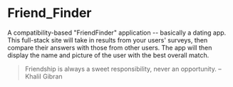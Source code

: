 # Friend_Finder

 A compatibility-based "FriendFinder" application -- basically a dating app. This full-stack site will take in results from your users' surveys, then compare their answers with those from other users. The app will then display the name and picture of the user with the best overall match.

 >Friendship is always a sweet responsibility, never an opportunity. – Khalil Gibran